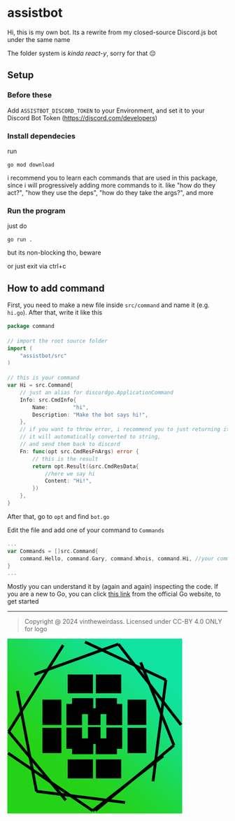 # assistbot
Hi, this is my own bot. Its a rewrite from my closed-source Discord.js bot under the same name

The folder system is *kinda react-y*, sorry for that 😔
## Setup
### Before these
Add `ASSISTBOT_DISCORD_TOKEN` to your Environment, and set it to your Discord Bot Token (https://discord.com/developers)

### Install dependecies
run
```shell
go mod download
```
i recommend you to learn each commands that are used in this package, since i will progressively adding more commands to it. like "how do they act?", "how they use the deps", "how do they take the args?", and more


### Run the program

just do 
```shell
go run .
```
but its non-blocking tho, beware

or just exit via ctrl+c

## How to add command
First, you need to make a new file inside `src/command` and name it (e.g. `hi.go`). After that, write it like this

```go
package command

// import the root source folder
import (
	"assistbot/src"
)

// this is your command
var Hi = src.Command{
    // just an alias for discordgo.ApplicationCommand
	Info: src.CmdInfo{
		Name:        "hi",
		Description: "Make the bot says hi!",
	},
    // if you want to throw error, i recommend you to just returning it
    // it will automatically converted to string,
    // and send them back to discord
	Fn: func(opt src.CmdResFnArgs) error {
        // this is the result
		return opt.Result(&src.CmdResData{
            //here we say hi
			Content: "Hi!",
		})
	},
}

```
After that, go to `opt` and find `bot.go`

Edit the file and add one of your command to `Commands`
```go
...
var Commands = []src.Command{
	command.Hello, command.Gary, command.Whois, command.Hi, //your command here
}
...
```
Mostly you can understand it by (again and again) inspecting the code. If you are a new to Go, you can click [this link](https://go.dev/doc/tutorial/getting-started) from the official Go website, to get started

---
> Copyright @ 2024 vintheweirdass. Licensed under CC-BY 4.0 ONLY for logo

![](./assistbot.png)